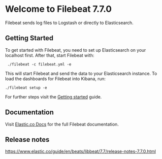 # Welcome to Filebeat 7.7.0

Filebeat sends log files to Logstash or directly to Elasticsearch.

## Getting Started

To get started with Filebeat, you need to set up Elasticsearch on
your localhost first. After that, start Filebeat with:

     ./filebeat -c filebeat.yml -e

This will start Filebeat and send the data to your Elasticsearch
instance. To load the dashboards for Filebeat into Kibana, run:

    ./filebeat setup -e

For further steps visit the
[Getting started](https://www.elastic.co/guide/en/beats/filebeat/7.7/filebeat-getting-started.html) guide.

## Documentation

Visit [Elastic.co Docs](https://www.elastic.co/guide/en/beats/filebeat/7.7/index.html)
for the full Filebeat documentation.

## Release notes

https://www.elastic.co/guide/en/beats/libbeat/7.7/release-notes-7.7.0.html
